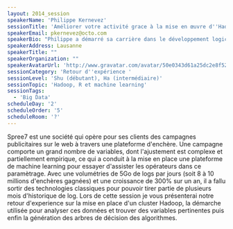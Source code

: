 ```yaml
---
layout: 2014_session
speakerName: 'Philippe Kernevez'
sessionTitle: 'Améliorer votre activité grace à la mise en œuvre d''Hadoop et R. Retour d''experience d''un projet d''optimisation de campagnes publicitaires'
speakerEmail: pkernevez@octo.com
speakerBio: "Philippe a démarré sa carrière dans le développement logiciel en 1995 sur des technologies clients/serveurs (L4G Natstar, forté) avant de prendre un virage (radical) vers Java en 1998 puis de s'orienter vers le conseil en architecture chez OCTO Technology.\nPhilippe a eu l'occasion de participer à un large spectre de projets, d'équipes et de contextes. \nIl participe à plusieurs projets Open Source (Maven, JMonitoring), il est membre de l'OSSGTP ( http://www.ossgtp.org/ ) et aime découvrir de nouveaux langages et paradigmes.\n"
speakerAddress: Lausanne
speakerTitle: ""
speakerOrganization: ""
speakerAvatarUrl: 'http://www.gravatar.com/avatar/50e0343d61a25dc2e8f524cc91350fd8?size=200&default=mm'
sessionCategory: 'Retour d''expérience '
sessionLevel: 'Shu (débutant), Ha (intermédiaire)'
sessionTopic: 'Hadoop, R et machine learning'
sessionTags:
  - 'Big Data'
scheduleDay: '2'
scheduleOrder: '5'
scheduleRoom: '?'
---
```


Spree7 est une société qui opère pour ses clients des campagnes publicitaires sur le web à travers une plateforme d'enchère. Une campagne comporte un grand nombre de variables, dont l'ajustement est complexe et partiellement empirique, ce qui a conduit à la mise en place une plateforme de machine learning pour essayer d'assister les opérateurs dans ce paramètrage.
Avec une volumétries de 5Go de logs par jours (soit 8 à 10 millions d'enchères gagnées) et une croissance de 300% sur un an, il a fallu sortir des technologies classiques pour pouvoir tirer partie de plusieurs mois d'historique de log.
Lors de cette session je vous présenterai notre retour d'experience sur la mise en place d'un cluster Hadoop, la démarche utilisée pour analyser ces données et trouver des variables pertinentes puis enfin la génération des arbres de décision des algorithmes.
